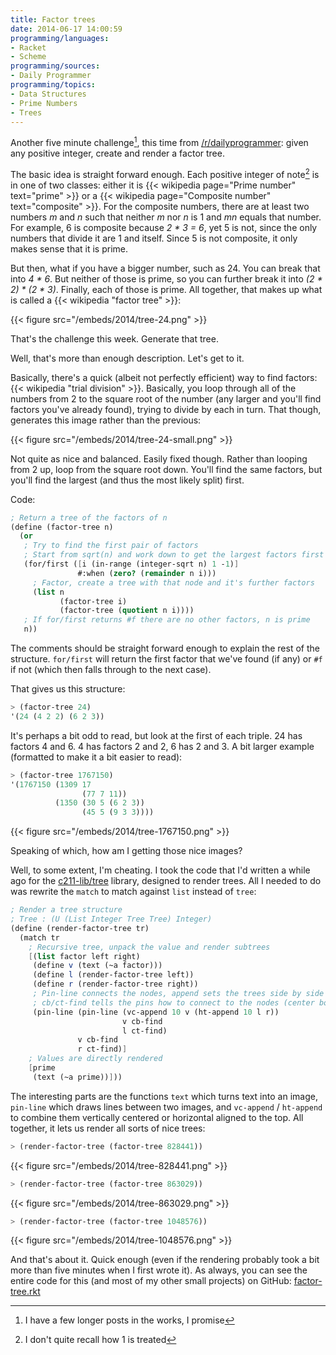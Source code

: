 ```yaml
---
title: Factor trees
date: 2014-06-17 14:00:59
programming/languages:
- Racket
- Scheme
programming/sources:
- Daily Programmer
programming/topics:
- Data Structures
- Prime Numbers
- Trees
---
```

Another five minute challenge[^1], this time from <a href="http://www.reddit.com/r/dailyprogrammer/comments/284uhh/6142014_challenge_166b_intermediate_prime_factor/">/r/dailyprogrammer</a>: given any positive integer, create and render a factor tree.

<!--more-->

The basic idea is straight forward enough. Each positive integer of note[^2] is in one of two classes: either it is {{< wikipedia page="Prime number" text="prime" >}} or a {{< wikipedia page="Composite number" text="composite" >}}. For the composite numbers, there are at least two numbers *m* and *n* such that neither *m* nor *n* is 1 and *mn* equals that number. For example, 6 is composite because *2 * 3 = 6*, yet 5 is not, since the only numbers that divide it are 1 and itself. Since 5 is not composite, it only makes sense that it is prime.

But then, what if you have a bigger number, such as 24. You can break that into *4 * 6*. But neither of those is prime, so you can further break it into *(2 * 2) * (2 * 3)*. Finally, each of those is prime. All together, that makes up what is called a {{< wikipedia "factor tree" >}}:

{{< figure src="/embeds/2014/tree-24.png" >}}

That's the challenge this week. Generate that tree.

Well, that's more than enough description. Let's get to it.

Basically, there's a quick (albeit not perfectly efficient) way to find factors: {{< wikipedia "trial division" >}}. Basically, you loop through all of the numbers from 2 to the square root of the number (any larger and you'll find factors you've already found), trying to divide by each in turn. That though, generates this image rather than the previous:

{{< figure src="/embeds/2014/tree-24-small.png" >}}

Not quite as nice and balanced. Easily fixed though. Rather than looping from 2 up, loop from the square root down. You'll find the same factors, but you'll find the largest (and thus the most likely split) first.

Code:

```scheme
; Return a tree of the factors of n
(define (factor-tree n)
  (or
   ; Try to find the first pair of factors
   ; Start from sqrt(n) and work down to get the largest factors first
   (for/first ([i (in-range (integer-sqrt n) 1 -1)]
               #:when (zero? (remainder n i)))
     ; Factor, create a tree with that node and it's further factors
     (list n
           (factor-tree i)
           (factor-tree (quotient n i))))
   ; If for/first returns #f there are no other factors, n is prime
   n))
```

The comments should be straight forward enough to explain the rest of the structure. `for/first` will return the first factor that we've found (if any) or `#f` if not (which then falls through to the next case).

That gives us this structure:

```scheme
> (factor-tree 24)
'(24 (4 2 2) (6 2 3))
```

It's perhaps a bit odd to read, but look at the first of each triple. 24 has factors 4 and 6. 4 has factors 2 and 2, 6 has 2 and 3. A bit larger example (formatted to make it a bit easier to read):

```scheme
> (factor-tree 1767150)
'(1767150 (1309 17
                (77 7 11))
          (1350 (30 5 (6 2 3))
                (45 5 (9 3 3))))
```

{{< figure src="/embeds/2014/tree-1767150.png" >}}

Speaking of which, how am I getting those nice images?

Well, to some extent, I'm cheating. I took the code that I'd written a while ago for the <a href="https://github.com/iu-c211/c211-libs/blob/master/c211-libs/tree.rkt">c211-lib/tree</a> library, designed to render trees. All I needed to do was rewrite the `match` to match against `list` instead of `tree`:

```scheme
; Render a tree structure
; Tree : (U (List Integer Tree Tree) Integer)
(define (render-factor-tree tr)
  (match tr
    ; Recursive tree, unpack the value and render subtrees
    [(list factor left right)
     (define v (text (~a factor)))
     (define l (render-factor-tree left))
     (define r (render-factor-tree right))
     ; Pin-line connects the nodes, append sets the trees side by side
     ; cb/ct-find tells the pins how to connect to the nodes (center bottom/top)
     (pin-line (pin-line (vc-append 10 v (ht-append 10 l r))
                         v cb-find
                         l ct-find)
               v cb-find
               r ct-find)]
    ; Values are directly rendered
    [prime
     (text (~a prime))]))
```

The interesting parts are the functions `text` which turns text into an image, `pin-line` which draws lines between two images, and `vc-append` / `ht-append` to combine them vertically centered or horizontal aligned to the top. All together, it lets us render all sorts of nice trees:

```scheme
> (render-factor-tree (factor-tree 828441))
```

{{< figure src="/embeds/2014/tree-828441.png" >}}

```scheme
> (render-factor-tree (factor-tree 863029))
```

{{< figure src="/embeds/2014/tree-863029.png" >}}

```scheme
> (render-factor-tree (factor-tree 1048576))
```

{{< figure src="/embeds/2014/tree-1048576.png" >}}

And that's about it. Quick enough (even if the rendering probably took a bit more than five minutes when I first wrote it). As always, you can see the entire code for this (and most of my other small projects) on GitHub: <a href="https://github.com/jpverkamp/small-projects/blob/master/blog/factor-tree.rkt">factor-tree.rkt</a>

[^1]: I have a few longer posts in the works, I promise
[^2]: I don't quite recall how 1 is treated
